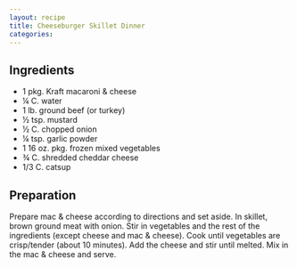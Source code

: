 ```yaml
---
layout: recipe
title: Cheeseburger Skillet Dinner
categories:
---
```


## Ingredients

- 1 pkg. Kraft macaroni & cheese
- ¼ C. water
- 1 lb. ground beef (or turkey)
- ½ tsp. mustard
- ½ C. chopped onion
- ¼ tsp. garlic powder
- 1 16 oz. pkg. frozen mixed vegetables
- ¾ C. shredded cheddar cheese
- 1/3 C. catsup

## Preparation

Prepare mac & cheese according to directions and set aside.  In skillet, brown ground meat with onion.  Stir in vegetables and the rest of the ingredients (except cheese and mac & cheese).  Cook until vegetables are crisp/tender (about 10 minutes).  Add the cheese and stir until melted.  Mix in the mac & cheese and serve.